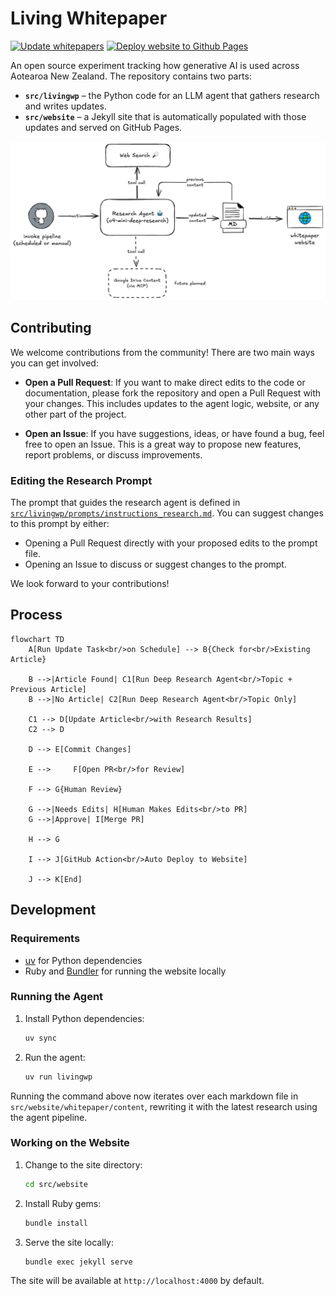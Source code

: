 # Living Whitepaper

[![Update whitepapers](https://github.com/mingnz/livingwp/actions/workflows/run_agent.yml/badge.svg)](https://github.com/mingnz/livingwp/actions/workflows/run_agent.yml)
[![Deploy website to Github Pages](https://github.com/mingnz/livingwp/actions/workflows/deploy_website.yml/badge.svg)](https://github.com/mingnz/livingwp/actions/workflows/deploy_website.yml)

An open source experiment tracking how generative AI is used across Aotearoa
New Zealand. The repository contains two parts:

- **`src/livingwp`** – the Python code for an LLM agent that gathers research and
  writes updates.
- **`src/website`** – a Jekyll site that is automatically populated with those
  updates and served on GitHub Pages.

![system diagram](docs/assets/system.excalidraw.png)

## Contributing

We welcome contributions from the community! There are two main ways you can get involved:

- **Open a Pull Request**: If you want to make direct edits to the code or documentation, please fork the repository and open a Pull Request with your changes. This includes updates to the agent logic, website, or any other part of the project.

- **Open an Issue**: If you have suggestions, ideas, or have found a bug, feel free to open an Issue. This is a great way to propose new features, report problems, or discuss improvements.

### Editing the Research Prompt

The prompt that guides the research agent is defined in [`src/livingwp/prompts/instructions_research.md`](https://github.com/mingnz/livingwp/blob/main/src/livingwp/prompts/instructions_research.md). You can suggest changes to this prompt by either:

- Opening a Pull Request directly with your proposed edits to the prompt file.
- Opening an Issue to discuss or suggest changes to the prompt.

We look forward to your contributions!

## Process

```mermaid
flowchart TD
    A[Run Update Task<br/>on Schedule] --> B{Check for<br/>Existing Article}

    B -->|Article Found| C1[Run Deep Research Agent<br/>Topic + Previous Article]
    B -->|No Article| C2[Run Deep Research Agent<br/>Topic Only]

    C1 --> D[Update Article<br/>with Research Results]
    C2 --> D

    D --> E[Commit Changes]

    E -->     F[Open PR<br/>for Review]

    F --> G{Human Review}

    G -->|Needs Edits| H[Human Makes Edits<br/>to PR]
    G -->|Approve| I[Merge PR]

    H --> G

    I --> J[GitHub Action<br/>Auto Deploy to Website]

    J --> K[End]
```

## Development

### Requirements

- [uv](https://github.com/astral-sh/uv) for Python dependencies
- Ruby and [Bundler](https://bundler.io) for running the website locally

### Running the Agent

1. Install Python dependencies:

   ```sh
   uv sync
   ```

2. Run the agent:

   ```sh
   uv run livingwp
   ```

Running the command above now iterates over each markdown file in
`src/website/whitepaper/content`, rewriting it with the latest research using
the agent pipeline.

### Working on the Website

1. Change to the site directory:

   ```sh
   cd src/website
   ```

2. Install Ruby gems:

   ```sh
   bundle install
   ```

3. Serve the site locally:

   ```sh
   bundle exec jekyll serve
   ```

The site will be available at `http://localhost:4000` by default.

